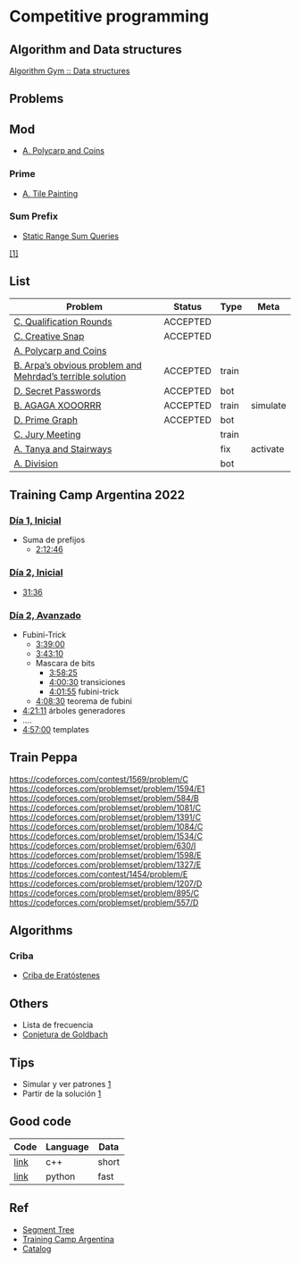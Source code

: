 # Competitive programming

## Algorithm and Data structures

[Algorithm Gym :: Data structures](https://codeforces.com/blog/entry/15729)

## Problems

## Mod
- [A. Polycarp and Coins](https://codeforces.com/contest/1551/problem/A)

### Prime
- [A. Tile Painting](https://codeforces.com/contest/1242/problem/A)

### Sum Prefix
- [Static Range Sum Queries](https://cses.fi/problemset/task/1646)

[[1]](https://www.youtube.com/watch?v=ewWLte158vA&t=7966s)

## List
| Problem | Status | Type | Meta |
| -- | -- | -- | -- |
| [C. Qualification Rounds](https://codeforces.com/contest/868/problem/C) | ACCEPTED |
| [C. Creative Snap](https://codeforces.com/contest/1111/problem/C) | ACCEPTED
| [A. Polycarp and Coins](https://codeforces.com/contest/1551/problem/A) | 
| [B. Arpa’s obvious problem and Mehrdad’s terrible solution](https://codeforces.com/contest/742/problem/B) | ACCEPTED | train |
| [D. Secret Passwords](https://codeforces.com/contest/1263/problem/D) | ACCEPTED | bot |
| [B. AGAGA XOOORRR](https://codeforces.com/contest/1516/problem/B) | ACCEPTED | train | simulate
| [D. Prime Graph](https://codeforces.com/contest/1178/problem/D) | ACCEPTED | bot |
| [C. Jury Meeting](https://codeforces.com/contest/1569/problem/C) | | train | 
| [A. Tanya and Stairways](https://codeforces.com/problemset/problem/1005/A) | | fix | activate
| [A. Division](https://codeforces.com/contest/1444/problem/A) | | bot |

## Training Camp Argentina 2022
### [Día 1, Inicial](https://www.youtube.com/watch?v=ewWLte158vA)
- Suma de prefijos
    - [2:12:46](https://www.youtube.com/watch?v=ewWLte158vA&t=7966s)
### [Día 2, Inicial](https://www.youtube.com/watch?v=j8EzgbwVP6o)
- [31:36](https://www.youtube.com/watch?v=j8EzgbwVP6o&t=1896)
### [Día 2, Avanzado](https://www.youtube.com/watch?v=sc2CFQ9kzbE)
- Fubini-Trick
    - [3:39:00](https://www.youtube.com/watch?v=sc2CFQ9kzbE&t=31140)
    - [3:43:10](https://www.youtube.com/watch?v=sc2CFQ9kzbE)
    - Mascara de bits
        - [3:58:25](https://www.youtube.com/watch?v=sc2CFQ9kzbE)
        - [4:00:30](https://www.youtube.com/watch?v=sc2CFQ9kzbE) transiciones
        - [4:01:55](https://www.youtube.com/watch?v=sc2CFQ9kzbE) fubini-trick
    - [4:08:30](https://www.youtube.com/watch?v=sc2CFQ9kzbE) teorema de fubini
- [4:21:11](https://www.youtube.com/watch?v=sc2CFQ9kzbE) árboles generadores
- ....
- [4:57:00](https://www.youtube.com/watch?v=sc2CFQ9kzbE) templates

## Train Peppa
https://codeforces.com/contest/1569/problem/C
https://codeforces.com/problemset/problem/1594/E1
https://codeforces.com/problemset/problem/584/B
https://codeforces.com/problemset/problem/1081/C
https://codeforces.com/problemset/problem/1391/C
https://codeforces.com/problemset/problem/1084/C
https://codeforces.com/problemset/problem/1534/C
https://codeforces.com/problemset/problem/630/I
https://codeforces.com/problemset/problem/1598/E
https://codeforces.com/problemset/problem/1327/E
https://codeforces.com/contest/1454/problem/E
https://codeforces.com/problemset/problem/1207/D
https://codeforces.com/problemset/problem/895/C
https://codeforces.com/problemset/problem/557/D

## Algorithms

### Criba
- [Criba de Eratóstenes](https://aprende.olimpiada-informatica.org/algoritmia-criba-eratostenes)
## Others
- Lista de frecuencia
- [Conjetura de Goldbach](https://es.wikipedia.org/wiki/Conjetura_de_Goldbach)

## Tips
- Simular y ver patrones
    [1](https://codeforces.com/contest/1516/problem/B)
- Partir de la solución
    [1](https://codeforces.com/contest/1516/problem/B)

## Good code
| Code | Language | Data |
| -- | -- | -- |
| [link](https://codeforces.com/contest/1516/submission/113796260) | c++ | short
| [link](https://codeforces.com/contest/1516/submission/113921605) | python | fast
## Ref
- [Segment Tree](https://cp-algorithms.com/data_structures/segment_tree.html)
- [Training Camp Argentina](https://www.youtube.com/channel/UCTtoEdiHyjP6XmxMGhsngCA)
- [Catalog](https://codeforces.com/catalog)
